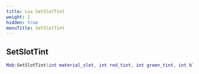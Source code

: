 ```yaml
---
title: Lua SetSlotTint
weight: 1
hidden: true
menuTitle: SetSlotTint
---
```

## SetSlotTint
```lua
Mob:SetSlotTint(int material_slot, int red_tint, int green_tint, int blue_tint); -- void
```